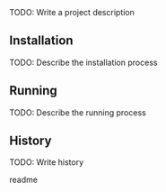 <snippet>
  <content><![CDATA[
# ${1:Project Name}

TODO: Write a project description

## Installation

TODO: Describe the installation process

## Running

TODO: Describe the running process

## History

TODO: Write history
></content>
  <tabTrigger>readme</tabTrigger>
</snippet>
